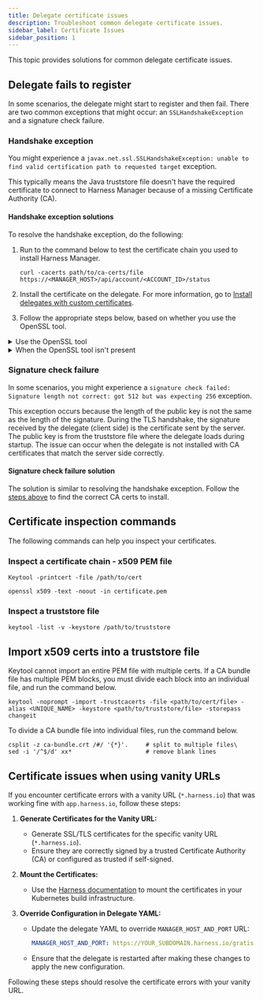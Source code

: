```yaml
---
title: Delegate certificate issues
description: Troubleshoot common delegate certificate issues.
sidebar_label: Certificate Issues
sidebar_position: 1
---
```


This topic provides solutions for common delegate certificate issues.

## Delegate fails to register

In some scenarios, the delegate might start to register and then fail. There are two common exceptions that might occur: an `SSLHandshakeException` and a signature check failure.

### Handshake exception

You might experience a `javax.net.ssl.SSLHandshakeException: unable to find valid certification path to requested target` exception.

This typically means the Java truststore file doesn't have the required certificate to connect to Harness Manager because of a missing Certificate Authority (CA).

#### Handshake exception solutions

To resolve the handshake exception, do the following:

1. Run to the command below to test the certificate chain you used to install Harness Manager.

   ```
   curl -cacerts path/to/ca-certs/file https://<MANAGER_HOST>/api/account/<ACCOUNT_ID>/status
   ```

2. Install the certificate on the delegate. For more information, go to [Install delegates with custom certificates](/docs/platform/delegates/secure-delegates/install-delegates-with-custom-certs/).

3. Follow the appropriate steps below, based on whether you use the OpenSSL tool.

<details>
<summary>
   Use the OpenSSL tool
   </summary>

   To use the OpenSSL tool, do the following:

   1. Exec into the delegate pod.

   2. Run the command below to get all the certificates in the path.

      ```
      openssl s_client -showcerts -servername <fqdn> -connect <fqdn>:443
      ```

      The output will look similar to the example below.

       ```
      CONNECTED(00000003)

      depth=0 C = US, ST = CA, L = San Jose, O = Harness Test, OU = Test, CN = *.test.harness.io, emailAddress = test-no-reply@harness.io

      verify error:num=18:self signed certificate

      verify return:1

      depth=0 C = US, ST = CA, L = San Jose, O = Harness Test, OU = Test, CN = *.test.harness.io, emailAddress = test-no-reply@harness.io

      verify return:1

      ---

      Certificate chain

       0 s:C = US, ST = CA, L = San Jose, O = Harness Test, OU = Test, CN = *.test.harness.io, emailAddress = test-no-reply@harness.io

       i:C = US, ST = CA, L = San Jose, O = Harness Test, OU = Test, CN = *.test.harness.io, emailAddress = test-no-reply@harness.io

      -----BEGIN CERTIFICATE-----

      XXXXXXXXXXXXXXXXXXXXXXXXXXXXXXXXXXXXXXXXXXXXXXXXXXXXXX
      XXXXXXXXXXXXXXXXXXXXXXXXXXXXXXXXXXXXXXXXXXXXXXXXXXXXXX
      XXXXXXXXXXXXXXXXXXXXXXXXXXXXXXXXXXXXXXXXXXXXXXXXXXXXXX
      XXXXXXXXXXXXXXXXXXXXXXXXXXXXXXXXXXXXXXXXXXXXXXXXXXXXXX

      -----END CERTIFICATE-----

      1 s:C = US, ST = CA, L = San Jose, O = Harness Test, OU = Test, CN = *.test.harness.io, emailAddress = test-no-reply@harness.io

      i:C = US, ST = CA, L = San Jose, O = Harness Test, OU = Test, CN = *.test.harness.io, emailAddress = test-no-reply@harness.io

      -----BEGIN CERTIFICATE-----

      XXXXXXXXXXXXXXXXXXXXXXXXXXXXXXXXXXXXXXXXXXXXXXXXXXXXXX
      XXXXXXXXXXXXXXXXXXXXXXXXXXXXXXXXXXXXXXXXXXXXXXXXXXXXXX
      XXXXXXXXXXXXXXXXXXXXXXXXXXXXXXXXXXXXXXXXXXXXXXXXXXXXXX
      XXXXXXXXXXXXXXXXXXXXXXXXXXXXXXXXXXXXXXXXXXXXXXXXXXXXXX

      -----END CERTIFICATE-----

      ---

      Server certificate

      subject=C = US, ST = CA, L = San Jose, O = Harness Test, OU = Test, CN = *.test.harness.io, emailAddress = test-no-reply@harness.io

      issuer=C = US, ST = CA, L = San Jose, O = Harness Test, OU = Test, CN = *.test.harness.io, emailAddress = test-no-reply@harness.io

      ---

      No client certificate CA names sent

      Peer signing digest: SHA256

      Peer signature type: RSA-PSS

      Server Temp Key: X25519, 253 bits

      ---

      SSL handshake has read 2443 bytes and written 397 bytes

      Verification error: self signed certificate

      ---

      New, TLSv1.3, Cipher is TLS_AES_256_GCM_SHA384

      Server public key is 2048 bit

      Secure Renegotiation IS NOT supported

      Compression: NONE

      Expansion: NONE

      No ALPN negotiated

      Early data was not sent

      Verify return code: 18 (self signed certificate)

      ---

      connect to smp.test.harness.io

      ```

   3. Copy the `BEGIN CERTIFICATE` and `END CERTIFICATE` blocks into a new `cacerts.pem` file.

   4. Add the CA certificates to the delegate. For more information, go to [Install delegates with custom certificates](/docs/platform/delegates/secure-delegates/install-delegates-with-custom-certs/).

</details>

<details>
<summary>
   When the OpenSSL tool isn't present
   </summary>

To resolve the exception when OpenSSL tool isn't present, do the following:

1. Try to install OpenSSL.

   1. Exec into the delegate.
   2. Run the following.

      ```
      microdnf install openssl
      ```

       Depending on your environment, OpenSSL installation may not succeed.

    3. If the installation succeeds, following the OpenSSL steps above. If the installation fails, continue with the steps below.

2. Use the cURL commands below to find the issuers that are missing in your CA bundle. Find the certificate for each issuer by going to the domain in your browser and downloading the certificate.

   ```
   curl -vk <YOUR_URL>
   ```

3. Turn on the SSL debug log by setting the `JAVA_OPTS` environment variable when installing delegate.

   ```
   JAVA_OPTS="-Djavax.net.debug=all"
   ```

</details>

### Signature check failure

In some scenarios, you might experience a `signature check failed: Signature length not correct: got 512 but was expecting 256` exception.

This exception occurs because the length of the public key is not the same as the length of the signature. During the TLS handshake, the signature received by the delegate (client side) is the certificate sent by the server. The public key is from the truststore file where the delegate loads during startup. The issue can occur when the delegate is not installed with CA certificates that match the server side correctly.

#### Signature check failure solution

The solution is similar to resolving the handshake exception. Follow the [steps above](#handshake-exception-solutions) to find the correct CA certs to install.

## Certificate inspection commands

The following commands can help you inspect your certificates.

### Inspect a certificate chain - x509 PEM file

```
Keytool -printcert -file /path/to/cert
```

```
openssl x509 -text -noout -in certificate.pem
```

### Inspect a truststore file

```
keytool -list -v -keystore /path/to/truststore
```

## Import x509 certs into a truststore file

Keytool cannot import an entire PEM file with multiple certs. If a CA bundle file has multiple PEM blocks, you must divide each block into an individual file, and run the command below.

```
keytool -noprompt -import -trustcacerts -file <path/to/cert/file> -alias <UNIQUE_NAME> -keystore <path/to/truststore/file> -storepass changeit
```

To divide a CA bundle file into individual files, run the command below.

```
csplit -z ca-bundle.crt /#/ '{*}'.     # split to multiple files\
sed -i '/^$/d' xx*                     # remove blank lines
```

## Certificate issues when using vanity URLs

If you encounter certificate errors with a vanity URL (`*.harness.io`) that was working fine with `app.harness.io`, follow these steps:

1. **Generate Certificates for the Vanity URL:**
   - Generate SSL/TLS certificates for the specific vanity URL (`*.harness.io`).
   - Ensure they are correctly signed by a trusted Certificate Authority (CA) or configured as trusted if self-signed.

2. **Mount the Certificates:**
   - Use the [Harness documentation](/docs/continuous-integration/use-ci/set-up-build-infrastructure/k8s-build-infrastructure/configure-a-kubernetes-build-farm-to-use-self-signed-certificates) to mount the certificates in your Kubernetes build infrastructure.

3. **Override Configuration in Delegate YAML:**
   - Update the delegate YAML to override `MANAGER_HOST_AND_PORT` URL:
     
     ```yaml
     MANAGER_HOST_AND_PORT: https://YOUR_SUBDOMAIN.harness.io/gratis
     ```
   - Ensure that the delegate is restarted after making these changes to apply the new configuration.

Following these steps should resolve the certificate errors with your vanity URL.